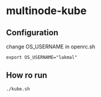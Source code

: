 # multinode-kube

## Configuration

change OS_USERNAME in openrc.sh

```
export OS_USERNAME="lakmal"
```

## How ro run

`./kube.sh`
